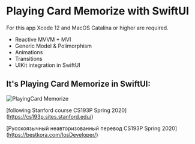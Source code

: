 # Playing Card Memorize with SwiftUI

For this app Xcode 12 and MacOS Catalina or higher are required.

- Reactive MVVM + MVI
- Generic Model & Polimorphism
- Animations
- Transitions
- UIKit integration in SwiftUI 

## It's Playing Card Memorize in SwiftUI:
 
![PlayingCard Memorize](NewGame3.gif)

[following Stanford course CS193P Spring 2020] (https://cs193p.sites.stanford.edu/)

[Русскоязычный неавторизованный перевод CS193P Spring 2020] (https://bestkora.com/IosDeveloper/)

